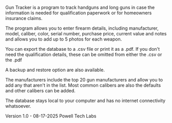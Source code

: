 Gun Tracker is a program to track handguns and long guns in case the information is needed for qualification paperwork or for homeowners insurance claims.

The program allows you to enter firearm details, including manufacturer, model, caliber, color, serial number, purchase price, current value and notes and allows you to add up to 5 photos for each weapon.

You can export the database to a .csv file or print it as a .pdf.  If you don't need the qualification details, these can be omitted from either the .csv or the .pdf 

A backup and restore option are also available.

The manufacturers include the top 20 gun manufacturers and allow you to add any that aren't in the list.  Most common calibers are also the defaults and other calibers can be added.

The database stays local to  your computer and has no internet connectivity whatsoever.

Version 1.0 - 08-17-2025
Powell Tech Labs
